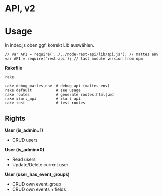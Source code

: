 # API, v2
 
# Usage

In index.js oben ggf. korrekt Lib auswählen. 
```
// var API = require('../../node-rest-api/lib/api.js'); // mattes env
var API = require('rest-api'); // last module version from npm
```

__Rakefile__
```
rake

rake debug_mattes_env  # debug api (mattes env)
rake default           # see usage
rake routes            # generate routes.html|.md
rake start_api         # start api
rake test              # test routes
```

## Rights 

__User (is_admin=1)__
 * CRUD users

__User (is_admin=0)__
 * Read users
 * Update/Delete current user

__User (user_has_event_groups)__
 * CRUD own event_group
 * CRUD own events + fields